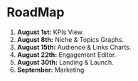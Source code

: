 # RoadMap

1. **August 1st:** KPIs View.
2. **August 8th:** Niche & Topics Graphs.
3. **August 15th:** Audience & Links Charts.
4. **August 22th:** Engagement Editor.
5. **August 30th:** Landing & Launch.
6. **September:** Marketing
